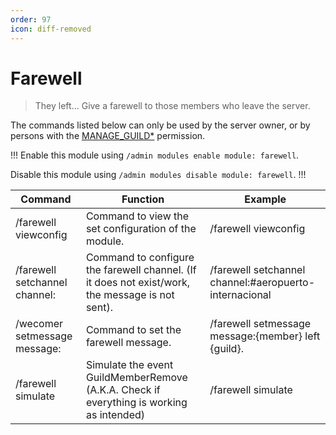 ```yaml
---
order: 97
icon: diff-removed
---
```


# Farewell
> They left... Give a farewell to those members who leave the server.

The commands listed below can only be used by the server owner, or by persons with the [MANAGE_GUILD\*](https://discord.com/developers/docs/topics/permissions) permission.

!!!
Enable this module using `/admin modules enable module: farewell`.

Disable this module using `/admin modules disable module: farewell`.
!!!

| Command | Function | Example |
| --- | --- | --- |
| /farewell viewconfig | Command to view the set configuration of the module. | /farewell viewconfig |
| /farewell setchannel channel: <farewell channel> | Command to configure the farewell channel. (If it does not exist/work, the message is not sent). | /farewell setchannel channel:#aeropuerto-internacional |
| /wecomer setmessage message: | Command to set the farewell message. | /farewell setmessage message:{member} left {guild}. |
| /farewell simulate | Simulate the event GuildMemberRemove (A.K.A. Check if everything is working as intended) | /farewell simulate |

